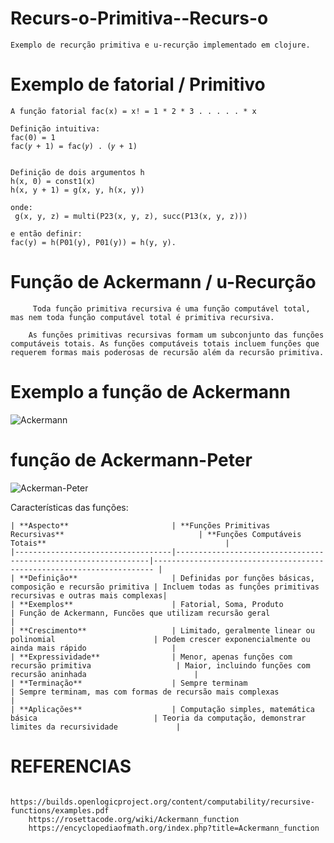 # Recurs-o-Primitiva--Recurs-o

    Exemplo de recurção primitiva e u-recurção implementado em clojure.

# Exemplo de fatorial / Primitivo

    A função fatorial fac(x) = x! = 1 * 2 * 3 . . . . . * x

    Definição intuitiva:
    fac(0) = 1
    fac(𝑦 + 1) = fac(𝑦) . (𝑦 + 1)


    Definição de dois argumentos h
    h(x, 0) = const1(x)
    h(x, y + 1) = g(x, y, h(x, y))

    onde:
     g(x, y, z) = multi(P23(x, y, z), succ(P13(x, y, z))) 

    e então definir:
    fac(y) = h(P01(y), P01(y)) = h(y, y).

# Função de Ackermann / u-Recurção

         Toda função primitiva recursiva é uma função computável total, mas nem toda função computável total é primitiva recursiva.
  
        As funções primitivas recursivas formam um subconjunto das funções computáveis totais. As funções computáveis totais incluem funções que requerem formas mais poderosas de recursão além da recursão primitiva.

# Exemplo a função de Ackermann

![Ackermann](https://github.com/user-attachments/assets/7b45cfba-6100-4d8d-8ee1-f36f22d7df07)

# função de Ackermann-Peter

![Ackerman-Peter](https://github.com/user-attachments/assets/f113540b-e49d-45f9-bdf0-b91577a1b544)

Características das funções:
  
    | **Aspecto**                       | **Funções Primitivas Recursivas**                              | **Funções Computáveis Totais**                                        |
    |-----------------------------------|----------------------------------------------------------------|---------------------------------------------------------------------- |
    | **Definição**                     | Definidas por funções básicas, composição e recursão primitiva | Incluem todas as funções primitivas recursivas e outras mais complexas|
    | **Exemplos**                      | Fatorial, Soma, Produto                                        | Função de Ackermann, Funcões que utilizam recursão geral              |
    | **Crescimento**                   | Limitado, geralmente linear ou polinomial                      | Podem crescer exponencialmente ou ainda mais rápido                   |
    | **Expressividade**                | Menor, apenas funções com recursão primitiva                   | Maior, incluindo funções com recursão aninhada                        |
    | **Terminação**                    | Sempre terminam                                                | Sempre terminam, mas com formas de recursão mais complexas            |
    | **Aplicações**                    | Computação simples, matemática básica                          | Teoria da computação, demonstrar limites da recursividade             |
  
# REFERENCIAS

        https://builds.openlogicproject.org/content/computability/recursive-functions/examples.pdf
        https://rosettacode.org/wiki/Ackermann_function
        https://encyclopediaofmath.org/index.php?title=Ackermann_function
        
